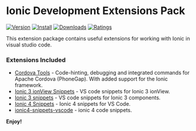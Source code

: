 # Ionic Development Extensions Pack

[![Version](https://vsmarketplacebadge.apphb.com/version/ricardo-emerson.ionic-development-extensions-pack.svg)](https://marketplace.visualstudio.com/items?itemName=ricardo-emerson.ionic-development-extensions-pack)
[![Install](https://vsmarketplacebadge.apphb.com/installs/ricardo-emerson.ionic-development-extensions-pack.svg)](https://marketplace.visualstudio.com/items?itemName=ricardo-emerson.ionic-development-extensions-pack)
[![Downloads](https://vsmarketplacebadge.apphb.com/downloads/ricardo-emerson.ionic-development-extensions-pack.svg)](https://marketplace.visualstudio.com/items?itemName=ricardo-emerson.ionic-development-extensions-pack)
[![Ratings](https://vsmarketplacebadge.apphb.com/rating-short/ricardo-emerson.ionic-development-extensions-pack.svg)](https://marketplace.visualstudio.com/items?itemName=ricardo-emerson.ionic-development-extensions-pack&ssr=false#review-details)

This extension package contains useful extensions for working with Ionic in visual studio code.

### Extensions Included

- [Cordova Tools](https://marketplace.visualstudio.com/items?itemName=Msjsdiag.cordova-tools) - Code-hinting, debugging and integrated commands for Apache Cordova (PhoneGap). With added support for the Ionic framework.
- [Ionic 3 ionView Snippets](https://marketplace.visualstudio.com/items?itemName=danielehrhardt.ionic3-vs-ionView-snippets) - VS code snippets for Ionic 3 ionView.
- [Ionic 3 snippets](https://marketplace.visualstudio.com/items?itemName=siteslave.ionic3-snippets) - VS code snippets for Ionic 3 components.
- [Ionic 4 Snippets](https://marketplace.visualstudio.com/items?itemName=fivethree.vscode-ionic-snippets) - Ionic 4 snippets for VS Code.
- [ionic4-snippets-vscode](https://marketplace.visualstudio.com/items?itemName=4tron.ionic4-snippets-vscode) - ionic 4 code snippets.

**Enjoy!**
